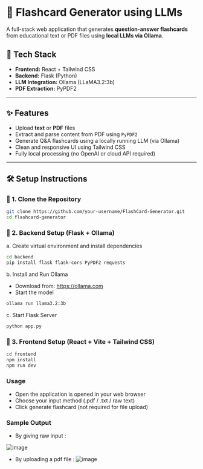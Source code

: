 # 🧠 Flashcard Generator using LLMs

A full-stack web application that generates **question-answer flashcards** from educational text or PDF files using **local LLMs via Ollama**.

## 🚀 Tech Stack

- **Frontend:** React + Tailwind CSS
- **Backend:** Flask (Python)
- **LLM Integration:** Ollama (LLaMA3.2:3b)
- **PDF Extraction:** PyPDF2

---

## ✨ Features

- Upload **text** or **PDF** files
- Extract and parse content from PDF using `PyPDF2`
- Generate Q&A flashcards using a locally running LLM (via Ollama)
- Clean and responsive UI using Tailwind CSS
- Fully local processing (no OpenAI or cloud API required)

---

## 🛠️ Setup Instructions

### 🔹 1. Clone the Repository

```bash
git clone https://github.com/your-username/FlashCard-Generator.git
cd flashcard-generator
```
### 🔹 2. Backend Setup (Flask + Ollama)
a. Create virtual environment and install dependencies
```bash
cd backend
pip install flask flask-cors PyPDF2 requests
```
b. Install and Run Ollama
- Download from: https://ollama.com
- Start the model
```bash
ollama run llama3.2:3b
```
c. Start Flask Server
```bash
python app.py
```
### 🔹 3. Frontend Setup (React + Vite + Tailwind CSS)
```bash
cd frontend
npm install
npm run dev
```
### Usage 
- Open the application is opened in your web browser
- Choose your input method (.pdf / .txt / raw text)
- Click generate flashcard (not required for file upload)

### Sample Output
- By giving raw input :

![image](https://github.com/user-attachments/assets/fd731dd7-b8a6-4598-8486-ff0ab7e05003)

- By uploading a pdf file :
  ![image](https://github.com/user-attachments/assets/e84c40a7-ee3a-4be3-9bcd-51f6090f148c)


